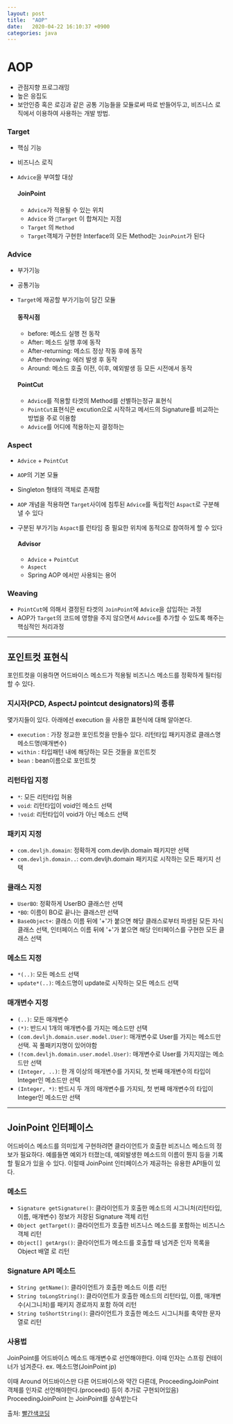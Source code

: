 ```yaml
---
layout: post
title:  "AOP"
date:   2020-04-22 16:10:37 +0900
categories: java
---
```


# AOP
- 관점지향 프로그래밍
- 높은 응집도
- 보안인증 혹은 로깅과 같은 공통 기능들을 모듈로써 따로 반들어두고, 비즈니스 로직에서 이용하여 사용하는 개발 방법.

### Target
- 핵심 기능
- 비즈니스 로직
- `Advice`을 부여할 대상

  #### JoinPoint
  - `Advice`가 적용될 수 있는 위치
  - `Advice` 와 `Target` 이 합쳐지는 지점
  - `Target` 의 `Method`
  - `Target`객체가 구현한 Interface의 모든 Method는 `JoinPoint`가 된다

### Advice
- 부가기능
- 공통기능
- `Target`에 재공할 부가기능이 담긴 모듈

  #### 동작시점
  - before: 메소드 실행 전 동작
  - After: 메소드 실행 후에 동작
  - After-returning: 메소드 정상 작동 후에 동작
  - After-throwing: 에러 발생 후 동작
  - Around: 메소드 호출 이전, 이후, 예외발생 등 모든 시전에서 동작

  #### PointCut
  - `Advice`를 적용할 타겟의 Method를 선별하는정규 표현식
  - `PointCut`표현식은 excution으로 시작하고 메서드의 Signature를 비교하는 방법을 주로 이용함 
  - `Advice`를 어디에 적용하는지 결정하는

### Aspect 
- `Advice` + `PointCut`
- `AOP`의 기본 모듈
- Singleton 형태의 객체로 존재함
- `AOP` 개념을 적용하면 `Target`사이에 침투된 `Advice`를 독립적인 `Aspact`로 구분해 낼 수 있다
- 구분된 부가기능 `Aspact`를 런타임 중 필요한 위치에 동적으로 참여하게 할 수 있다

  #### Advisor
  - `Advice` + `PointCut`
  - `Aspect`
  - Spring AOP 에서만 사용되는 용어

### Weaving
- `PointCut`에 의해서 결정된 타겟의 `JoinPoint`에 `Advice`을 삽입하는 과정
- AOP가 `Target`의 코드에 영향을 주지 않으면서 `Advice`를 추가할 수 있도록 해주는 핵심적인 처리과정

---

## 포인트컷 표현식
포인트컷을 이용하면 어드바이스 메소드가 적용될 비즈니스 메소드를 정확하게 필터링할 수 있다.

### 지시자(PCD, AspectJ pointcut designators)의 종류
몇가지들이 있다. 아래에선 execution 을 사용한 표현식에 대해 알아본다.

- `execution` : 가장 정교한 포인트컷을 만들수 있다. 리턴타입 패키지경로 클래스명 메소드명(매개변수)
- `within` : 타입패턴 내에 해당하는 모든 것들을 포인트컷
- `bean` : bean이름으로 포인트컷

### 리턴타입 지정
- `*`:	모든 리턴타입 허용
- `void`:	리턴타입이 void인 메소드 선택
- `!void`:	리턴타입이 void가 아닌 메소드 선택

### 패키지 지정
- `com.devljh.domain`: 정확하게 com.devljh.domain 패키지만 선택
- `com.devljh.domain..`: com.devljh.domain 패키지로 시작하는 모든 패키지 선택

### 클래스 지정
- `UserBO`: 정확하게 UserBO 클래스만 선택
- `*BO`: 이름이 BO로 끝나는 클래스만 선택
- `BaseObject+`:	클래스 이름 뒤에 '+'가 붙으면 해당 클래스로부터 파생된 모든 자식 클래스 선택, 인터페이스 이름 뒤에 '+'가 붙으면 해당 인터페이스를 구현한 모든 클래스 선택

### 메소드 지정
- `*(..)`:	모든 메소드 선택
- `update*(..)`:	메소드명이 update로 시작하는 모든 메소드 선택

### 매개변수 지정
- `(..)`: 모든 매개변수
- `(*)`:	반드시 1개의 매개변수를 가지는 메소드만 선택
- `(com.devljh.domain.user.model.User)`: 매개변수로 User를 가지는 메소드만 선택. 꼭 풀패키지명이 있어야함
- `(!com.devljh.domain.user.model.User)`: 매개변수로 User를 가지지않는 메소드만 선택
- `(Integer, ..)`:	한 개 이상의 매개변수를 가지되, 첫 번째 매개변수의 타입이 Integer인 메소드만 선택
- `(Integer, *)`:	반드시 두 개의 매개변수를 가지되, 첫 번째 매개변수의 타입이 Integer인 메소드만 선택

---

## JoinPoint 인터페이스
어드바이스 메소드를 의미있게 구현하려면 클라이언트가 호출한 비즈니스 메소드의 정보가 필요하다. 예를들면 예외가 터졌는데, 예외발생한 메소드의 이름이 뭔지 등을 기록할 필요가 있을 수 있다. 이럴때 JoinPoint 인터페이스가 제공하는 유용한 API들이 있다.

### 메소드
- `Signature getSignature()`:	클라이언트가 호출한 메소드의 시그니처(리턴타입, 이름, 매개변수) 정보가 저장된 Signature 객체 리턴
- `Object getTarget()`:	클라이언트가 호출한 비즈니스 메소드를 포함하는 비즈니스 객체 리턴
- `Object[] getArgs()`:	클라이언트가 메소드를 호출할 때 넘겨준 인자 목록을 Object 배열 로 리턴
### Signature API 메소드
- `String getName()`:	클라이언트가 호출한 메소드 이름 리턴
- `String toLongString()`:	클라이언트가 호출한 메소드의 리턴타입, 이름, 매개변수(시그니처)를 패키지 경로까지 포함 하여 리턴
- `String toShortString()`:	클라이언트가 호출한 메소드 시그니처를 축약한 문자열로 리턴

### 사용법
JoinPoint를 어드바이스 메소드 매개변수로 선언해야한다. 이때 인자는 스프링 컨테이너가 넘겨준다. ex. 메소드명(JoinPoint jp)

이때 Around 어드바이스만 다른 어드바이스와 약간 다른데, ProceedingJoinPoint 객체를 인자로 선언해야한다.(proceed() 등이 추가로 구현되어있음) ProceedingJoinPoint 는 JoinPoint를 상속받는다


출처: [빨간색코딩](https://sjh836.tistory.com/157 )
